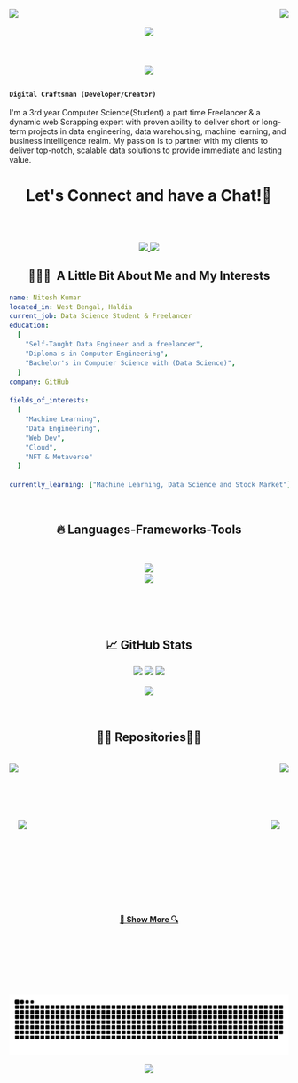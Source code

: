 ![](https://user-images.githubusercontent.com/40994679/193735642-4d9789f0-209e-4598-aec8-7357976989c8.png)
<img align="right" src="https://visitor-badge.laobi.icu/badge?page_id=techhunter2">

<p align="center">
  <img src="https://capsule-render.vercel.app/api?type=waving&color=gradient&text=HEY!&height=120&section=header"/>
</p>

<h1 align="center">
  <a href="https://git.io/typing-svg">
    <img src="https://readme-typing-svg.herokuapp.com?color=%2336BCF7&duration=4000&lines=Hola%F0%9F%91%8B%2C+Nitesh+here.;Welcome+to+my+profile.;Nice+to+meet+you!&center=true&size=30">
  </a>
</h1>

**`Digital Craftsman (Developer/Creator)`** 
<br/><br/>
I'm a 3rd year Computer Science(Student) a part time Freelancer & a dynamic web Scrapping expert with proven ability to deliver short or long-term projects in data engineering, data warehousing, machine learning, and business intelligence realm. My passion is to partner with my clients to deliver top-notch, scalable data solutions to provide immediate and lasting value.


<h1 align="center">
  Let's Connect and have a Chat!💬
</h1>
<img src="https://user-images.githubusercontent.com/40994679/193983759-54fb53ff-248e-44fc-910b-0b619eed23b4.png" width="100%" height="8px"/><br><br>
<p align="center">
<a href="https://www.linkedin.com/in/nitesh-kumar-a40349161/">
  <img height="50" src="https://user-images.githubusercontent.com/46517096/166973395-19676cd8-f8ec-4abf-83ff-da8243505b82.png"/>
</a>
<a href="https://www.instagram.com/_nitesh9_/">
  <img height="50" src="https://user-images.githubusercontent.com/46517096/166974368-9798f39f-1f46-499c-b14e-81f0a3f83a06.png"/>
</a>
</p>

<h2 align="center"> 👨🏻‍💻 &nbsp;A Little Bit About Me and My Interests</h2>

```yaml
name: Nitesh Kumar
located_in: West Bengal, Haldia
current_job: Data Science Student & Freelancer
education:
  [
    "Self-Taught Data Engineer and a freelancer",
    "Diploma's in Computer Engineering",
    "Bachelor's in Computer Science with (Data Science)",
  ]
company: GitHub

fields_of_interests:
  [
    "Machine Learning",
    "Data Engineering",
    "Web Dev",
    "Cloud",
    "NFT & Metaverse"
  ]
  
currently_learning: ["Machine Learning, Data Science and Stock Market"]
```
  
 
<img src="https://user-images.githubusercontent.com/40994679/193983759-54fb53ff-248e-44fc-910b-0b619eed23b4.png" width="100%" height="8px"/><br>
<h2 align="center">🔥 Languages-Frameworks-Tools</h2>
<br>
<p align="center">
  <a href="https://skillicons.dev">
    <img src="https://skillicons.dev/icons?i=arduino,bash,powershell,git,github,cpp,py,regex,selenium,flask,css,tailwind" /><br>
    <img src="https://skillicons.dev/icons?i=bootstrap,mongodb,mysql,django,html,linux,vscode,heroku,figma,wordpress,java" />

  </a>
</p>
<br>
<br>
<img src="https://user-images.githubusercontent.com/40994679/193983759-54fb53ff-248e-44fc-910b-0b619eed23b4.png" width="100%" height="8px"/><br>
<h2 align="center"> 📈 GitHub Stats </h2>

<p align="center">
 <img width="200px"src="https://user-images.githubusercontent.com/40994679/193740769-fc39c7fc-45d3-49c1-91b5-3d9f607c061b.png">
 <img width="400px" src="https://github-readme-stats.vercel.app/api/top-langs/?username=techhunter2&layout=compact&theme=radical&custom_title=Languages" /> 
 <img width="200px"src="https://user-images.githubusercontent.com/40994679/193740769-fc39c7fc-45d3-49c1-91b5-3d9f607c061b.png">
 <br>
 <br>
 <img width="600px"src="https://activity-graph.herokuapp.com/graph?username=techhunter2&theme=redical">
 
</p>

<img src="https://user-images.githubusercontent.com/40994679/193983759-54fb53ff-248e-44fc-910b-0b619eed23b4.png" width="100%" height="8px"/><br>
<h2 align="center">👨‍💻 Repositories👨‍💻</h2>
<br>
<div width="100%" align="center">
  <a align="right" href="https://github.com/techhunter2/iplscrap" title="Scrapping"><img align="left" height="115" src="https://github-readme-stats.vercel.app/api/pin/?username=techhunter2&repo=iplscrap&theme=react&border_color=61dafb&border_radius=10"></a>
  <a align="left" href="https://github.com/techhunter2/nkport" title="Portfolio"><img align="right" height="115" src="https://github-readme-stats.vercel.app/api/pin/?username=techhunter2&repo=nkport&theme=react&border_color=61dafb&border_radius=10"></a>
</div>
<br/><br/><br/><br/><br/><br/>
<div width="100%" align="center">
  <a align="left" href="https://github.com/techhunter2/guestdb" title="College"><img align="left" height="115" src="https://github-readme-stats.vercel.app/api/pin/?username=techhunter2&repo=guestdb&theme=react&border_color=61dafb&border_radius=10"></a>
  <a align="right" href="https://github.com/techhunter2/utubedownloader" title="Youtube Downloader"><img align="right" height="115" src="https://github-readme-stats.vercel.app/api/pin/?username=techhunter2&repo=utubedownloader&theme=react&border_color=61dafb&border_radius=10"></a>
</div>

<br><br><br><br><br><br><br><br>

<h4 align="center">
  <a href="https://github.com/techhunter2?tab=repositories" title="Show Repositories">🔎 Show More 🔍</a>
</h4>

<br><br><br><br><br><br>
![Techhunter gif](https://raw.githubusercontent.com/Platane/snk/output/github-contribution-grid-snake.svg)


<p align="center">
  <img src="https://capsule-render.vercel.app/api?type=waving&color=gradient&height=120&width=100%&section=footer"/>
</p>
